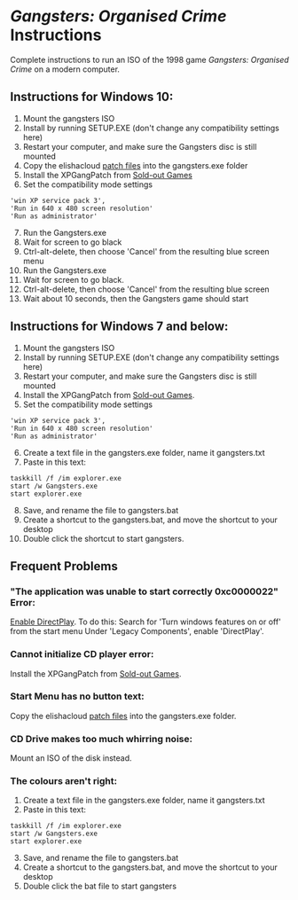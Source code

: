 # _Gangsters: Organised Crime_ Instructions
Complete instructions to run an ISO of the 1998 game _Gangsters: Organised Crime_ on a modern computer.

## Instructions for Windows 10:
1. Mount the gangsters ISO
2. Install by running SETUP.EXE (don't change any compatibility settings here)
3. Restart your computer, and make sure the Gangsters disc is still mounted
4. Copy the elishacloud [patch files](https://github.com/elishacloud/dxwrapper/wiki/Gangsters-Organized-Crime) into the gangsters.exe folder
5. Install the XPGangPatch from [Sold-out Games](http://www.sold-out.co.uk/soldout/support/gangsters.html)
6. Set the compatibility mode settings
```
'win XP service pack 3',
'Run in 640 x 480 screen resolution'
'Run as administrator'
```
7. Run the Gangsters.exe
8. Wait for screen to go black
9. Ctrl-alt-delete, then choose 'Cancel' from the resulting blue screen menu
7. Run the Gangsters.exe
8. Wait for screen to go black.
9. Ctrl-alt-delete, then choose 'Cancel' from the resulting blue screen
10. Wait about 10 seconds, then the Gangsters game should start

## Instructions for Windows 7 and below:
1. Mount the gangsters ISO
2. Install by running SETUP.EXE (don't change any compatibility settings here)
3. Restart your computer, and make sure the Gangsters disc is still mounted
4. Install the XPGangPatch from [Sold-out Games](http://www.sold-out.co.uk/soldout/support/gangsters.html).
5. Set the compatibility mode settings
```
'win XP service pack 3',
'Run in 640 x 480 screen resolution'
'Run as administrator'
```
6. Create a text file in the gangsters.exe folder, name it gangsters.txt
7. Paste in this text:
```
taskkill /f /im explorer.exe
start /w Gangsters.exe
start explorer.exe
```
8. Save, and rename the file to gangsters.bat
9. Create a shortcut to the gangsters.bat, and move the shortcut to your desktop
10. Double click the shortcut to start gangsters.


## Frequent Problems

### "The application was unable to start correctly 0xc0000022" Error:
[Enable DirectPlay](https://www.youtube.com/watch?v=llI1vc1scbw). To do this:
Search for 'Turn windows features on or off' from the start menu
Under 'Legacy Components', enable 'DirectPlay'.

### Cannot initialize CD player error:
Install the XPGangPatch from [Sold-out Games](http://www.sold-out.co.uk/soldout/support/gangsters.html).

### Start Menu has no button text:
Copy the elishacloud [patch files](https://github.com/elishacloud/dxwrapper/wiki/Gangsters-Organized-Crime) into the gangsters.exe folder.

### CD Drive makes too much whirring noise:
Mount an ISO of the disk instead.

### The colours aren't right:
1. Create a text file in the gangsters.exe folder, name it gangsters.txt
2. Paste in this text:
```
taskkill /f /im explorer.exe
start /w Gangsters.exe
start explorer.exe
```
3. Save, and rename the file to gangsters.bat
4. Create a shortcut to the gangsters.bat, and move the shortcut to your desktop
5. Double click the bat file to start gangsters
